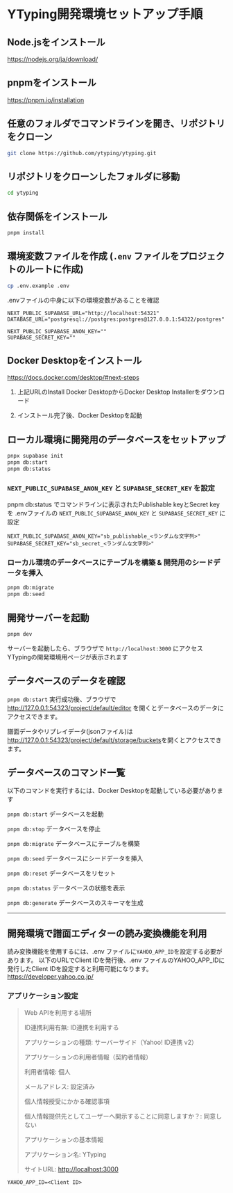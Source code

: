# YTyping開発環境セットアップ手順

## Node.jsをインストール

<https://nodejs.org/ja/download/>

## pnpmをインストール

<https://pnpm.io/installation>

## 任意のフォルダでコマンドラインを開き、リポジトリをクローン

```bash
git clone https://github.com/ytyping/ytyping.git
```

## リポジトリをクローンしたフォルダに移動

```bash
cd ytyping
```

## 依存関係をインストール

```bash
pnpm install
```

## 環境変数ファイルを作成 (`.env` ファイルをプロジェクトのルートに作成)

```bash
cp .env.example .env
```

.envファイルの中身に以下の環境変数があることを確認

```code
NEXT_PUBLIC_SUPABASE_URL="http://localhost:54321"
DATABASE_URL="postgresql://postgres:postgres@127.0.0.1:54322/postgres"

NEXT_PUBLIC_SUPABASE_ANON_KEY=""
SUPABASE_SECRET_KEY=""
```

## Docker Desktopをインストール

<https://docs.docker.com/desktop/#next-steps>

1. 上記URLのInstall Docker DesktopからDocker Desktop Installerをダウンロード

2. インストール完了後、Docker Desktopを起動

## ローカル環境に開発用のデータベースをセットアップ

```bash
pnpx supabase init
pnpm db:start
pnpm db:status
```

### `NEXT_PUBLIC_SUPABASE_ANON_KEY` と `SUPABASE_SECRET_KEY` を設定

pnpm db:status でコマンドラインに表示されたPublishable keyとSecret keyを .envファイルの `NEXT_PUBLIC_SUPABASE_ANON_KEY` と `SUPABASE_SECRET_KEY` に設定

```code
NEXT_PUBLIC_SUPABASE_ANON_KEY="sb_publishable_<ランダムな文字列>"
SUPABASE_SECRET_KEY="sb_secret_<ランダムな文字列>"
```

### ローカル環境のデータベースにテーブルを構築 & 開発用のシードデータを挿入

```bash
pnpm db:migrate
pnpm db:seed
```

## 開発サーバーを起動

```bash
pnpm dev
```

サーバーを起動したら、ブラウザで `http://localhost:3000` にアクセス
YTypingの開発環境用ページが表示されます

## データベースのデータを確認

`pnpm db:start` 実行成功後、ブラウザで<http://127.0.0.1:54323/project/default/editor> を開くとデータベースのデータにアクセスできます。

譜面データやリプレイデータ(jsonファイル)は<http://127.0.0.1:54323/project/default/storage/buckets>を開くとアクセスできます。

## データベースのコマンド一覧

以下のコマンドを実行するには、Docker Desktopを起動している必要があります

`pnpm db:start`
データベースを起動

`pnpm db:stop`
データベースを停止

`pnpm db:migrate`
データベースにテーブルを構築

`pnpm db:seed`
データベースにシードデータを挿入

`pnpm db:reset`
データベースをリセット

`pnpm db:status`
データベースの状態を表示

`pnpm db:generate`
データベースのスキーマを生成

------------------------------------------------------------------------------------------------------------------

## 開発環境で譜面エディターの読み変換機能を利用

読み変換機能を使用するには、.env ファイルに`YAHOO_APP_ID`を設定する必要があります。
以下のURLでClient IDを発行後、.env ファイルのYAHOO_APP_IDに発行したClient IDを設定すると利用可能になります。
<https://developer.yahoo.co.jp/>

### アプリケーション設定

> Web APIを利用する場所
>
> ID連携利用有無: ID連携を利用する
>
> アプリケーションの種類: サーバーサイド（Yahoo! ID連携 v2）
>
> アプリケーションの利用者情報（契約者情報）
>
> 利用者情報: 個人
>
> メールアドレス: 設定済み
>
> 個人情報授受にかかる確認事項
>
> 個人情報提供先としてユーザーへ開示することに同意しますか？: 同意しない
>
> アプリケーションの基本情報
>
> アプリケーション名: YTyping
>
> サイトURL: <http://localhost:3000>

```code
YAHOO_APP_ID=<Client ID>
```
